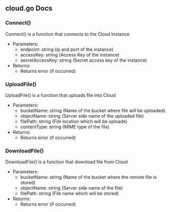 ## cloud.go Docs

### Connect()

Connect() is a function that connects to the Cloud Instance

- Parameters:
  - endpoint: string (ip and port of the instance)
  - accessKey: string (Access Key of the instance)
  - secretAccessKey: string (Secret access key of the instance)
- Returns:
  - Returns error (if occurred)

### UploadFile()

UploadFile() is a function that uploads file into Cloud

- Parameters:
  - bucketName: string (Name of the bucket where file will be uploaded)
  - objectName: string (Server side name of the uploaded file)
  - filePath: string (File location which will be uploade)
  - contentType: string (MIME type of the file)
- Returns:
  - Returns error (if occurred)

### DownloadFile()

DownloadFile() is a function that download file from Cloud

- Parameters:
  - bucketName: string (Name of the bucket where the remote file is stored)
  - objectName: string (Server side name of the file)
  - filePath: string (File name which will be stored)
- Returns:
  - Returns error (if occurred)
